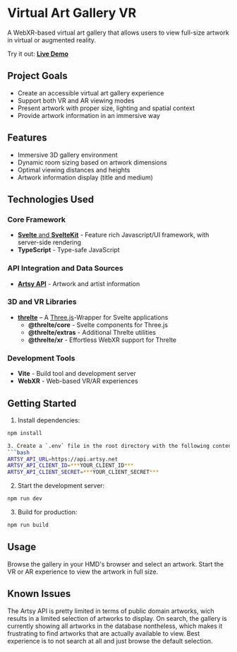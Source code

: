# Virtual Art Gallery VR

A WebXR-based virtual art gallery that allows users to view full-size artwork in virtual or augmented reality.

Try it out: [**Live Demo**](https://mr.strehk.eu)

## Project Goals

- Create an accessible virtual art gallery experience
- Support both VR and AR viewing modes
- Present artwork with proper size, lighting and spatial context
- Provide artwork information in an immersive way

## Features

- Immersive 3D gallery environment
- Dynamic room sizing based on artwork dimensions
- Optimal viewing distances and heights
- Artwork information display (title and medium)

## Technologies Used

### Core Framework
- [**Svelte** and **SvelteKit**](https://svelte.dev/) - Feature rich Javascript/UI framework, with server-side rendering
- **TypeScript** - Type-safe JavaScript

### API Integration and Data Sources
- [**Artsy API**](https://developers.artsy.net/) - Artwork and artist information

### 3D and VR Libraries
- [**threlte**](https://threlte.xyz/) – A [Three.js](https://threejs.org/)-Wrapper for Svelte applications
  - **@threlte/core** - Svelte components for Three.js
  - **@threlte/extras** - Additional Threlte utilities
  - **@threlte/xr** - Effortless WebXR support for Threlte

### Development Tools
- **Vite** - Build tool and development server
- **WebXR** - Web-based VR/AR experiences

## Getting Started

1. Install dependencies:
```bash
npm install

3. Create a `.env` file in the root directory with the following content:
```bash
ARTSY_API_URL=https://api.artsy.net
ARTSY_API_CLIENT_ID=***YOUR_CLIENT_ID***
ARTSY_API_CLIENT_SECRET=***YOUR_CLIENT_SECRET***
```

2. Start the development server:
```bash
npm run dev
```

3. Build for production:
```bash
npm run build
```

## Usage

Browse the gallery in your HMD's browser and select an artwork. Start the VR or AR experience to view the artwork in full size.

## Known Issues

The Artsy API is pretty limited in terms of public domain artworks, wich results in a limited selection of artworks to display. On search, the gallery is currently showing all artworks in the database nontheless, which makes it frustrating to find artworks that are actually available to view. Best experience is to not search at all and just browse the default selection.

